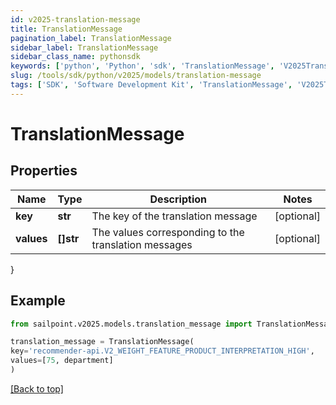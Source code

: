 ```yaml
---
id: v2025-translation-message
title: TranslationMessage
pagination_label: TranslationMessage
sidebar_label: TranslationMessage
sidebar_class_name: pythonsdk
keywords: ['python', 'Python', 'sdk', 'TranslationMessage', 'V2025TranslationMessage'] 
slug: /tools/sdk/python/v2025/models/translation-message
tags: ['SDK', 'Software Development Kit', 'TranslationMessage', 'V2025TranslationMessage']
---
```


# TranslationMessage


## Properties

Name | Type | Description | Notes
------------ | ------------- | ------------- | -------------
**key** | **str** | The key of the translation message | [optional] 
**values** | **[]str** | The values corresponding to the translation messages | [optional] 
}

## Example

```python
from sailpoint.v2025.models.translation_message import TranslationMessage

translation_message = TranslationMessage(
key='recommender-api.V2_WEIGHT_FEATURE_PRODUCT_INTERPRETATION_HIGH',
values=[75, department]
)

```
[[Back to top]](#) 


